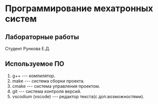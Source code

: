 # Программирование мехатронных систем

## Лабораторные работы

Студент Рункова Е.Д.

## Используемое ПО

1. g++ --- компилятор.
1. make ---  система сборки проекта.
1. cmake ---  система управления проектом.
1. git ---   система контроля версий.
1. vscodium (vscode) --- редактор текста(с доп.возможностями).

 